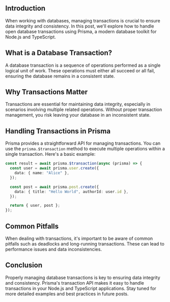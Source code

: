 ## Introduction

When working with databases, managing transactions is crucial to ensure data integrity and consistency. In this post, we'll explore how to handle open database transactions using Prisma, a modern database toolkit for Node.js and TypeScript.

## What is a Database Transaction?

A database transaction is a sequence of operations performed as a single logical unit of work. These operations must either all succeed or all fail, ensuring the database remains in a consistent state.

## Why Transactions Matter

Transactions are essential for maintaining data integrity, especially in scenarios involving multiple related operations. Without proper transaction management, you risk leaving your database in an inconsistent state.

## Handling Transactions in Prisma

Prisma provides a straightforward API for managing transactions. You can use the `prisma.$transaction` method to execute multiple operations within a single transaction. Here's a basic example:

```typescript
const result = await prisma.$transaction(async (prisma) => {
  const user = await prisma.user.create({
    data: { name: "Alice" },
  });

  const post = await prisma.post.create({
    data: { title: "Hello World", authorId: user.id },
  });

  return { user, post };
});
```

## Common Pitfalls

When dealing with transactions, it's important to be aware of common pitfalls such as deadlocks and long-running transactions. These can lead to performance issues and data inconsistencies.

## Conclusion

Properly managing database transactions is key to ensuring data integrity and consistency. Prisma's transaction API makes it easy to handle transactions in your Node.js and TypeScript applications. Stay tuned for more detailed examples and best practices in future posts.
